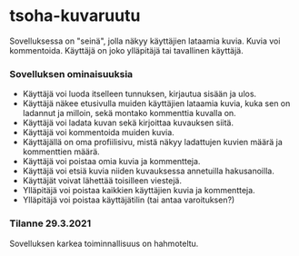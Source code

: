 # tsoha-kuvaruutu

Sovelluksessa on "seinä", jolla näkyy käyttäjien lataamia kuvia. 
Kuvia voi kommentoida. Käyttäjä on joko ylläpitäjä tai tavallinen käyttäjä.

### Sovelluksen ominaisuuksia
* Käyttäjä voi luoda itselleen tunnuksen, kirjautua sisään ja ulos. 
* Käyttäjä näkee etusivulla muiden käyttäjien lataamia kuvia, kuka sen on ladannut ja milloin, sekä montako kommenttia kuvalla on.
* Käyttäjä voi ladata kuvan sekä kirjoittaa kuvauksen siitä. 
* Käyttäjä voi kommentoida muiden kuvia. 
* Käyttäjällä on oma profiilisivu, mistä näkyy ladattujen kuvien määrä ja kommenttien määrä. 
* Käyttäjä voi poistaa omia kuvia ja kommentteja. 
* Käyttäjä voi etsiä kuvia niiden kuvauksessa annetuilla hakusanoilla. 
* Käyttäjät voivat lähettää toisilleen viestejä.
* Ylläpitäjä voi poistaa kaikkien käyttäjien kuvia ja kommentteja. 
* Ylläpitäjä voi poistaa käyttäjätilin (tai antaa varoituksen?)


### Tilanne 29.3.2021

Sovelluksen karkea toiminnallisuus on hahmoteltu. 
